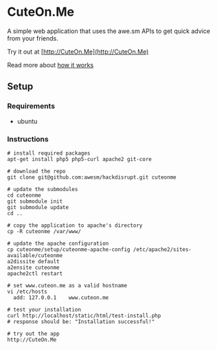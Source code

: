 # CuteOn.Me
A simple web application that uses the awe.sm APIs to get quick advice from your friends.  

Try it out at [http://CuteOn.Me](http://CuteOn.Me)

Read more about [how it works](/awesm/cuteonme/docs/how-it-works.markdown)

## Setup

### Requirements
*  ubuntu

### Instructions
    # install required packages
    apt-get install php5 php5-curl apache2 git-core

    # download the repo
    git clone git@github.com:awesm/hackdisrupt.git cuteonme

    # update the submodules
    cd cuteonme
    git submodule init
    git submodule update
    cd ..

    # copy the application to apache's directory
    cp -R cuteonme /var/www/

    # update the apache configuration
    cp cuteonme/setup/cuteonme-apache-config /etc/apache2/sites-available/cuteonme
    a2dissite default
    a2ensite cuteonme
    apache2ctl restart
    
    # set www.cuteon.me as a valid hostname
    vi /etc/hosts
      add: 127.0.0.1    www.cuteon.me

    # test your installation
    curl http://localhost/static/html/test-install.php
    # response should be: "Installation successful!"

    # try out the app 
    http://CuteOn.Me
